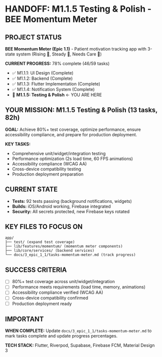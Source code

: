 # HANDOFF: M1.1.5 Testing & Polish - BEE Momentum Meter

## PROJECT STATUS
**BEE Momentum Meter (Epic 1.1)** - Patient motivation tracking app with 3-state system (Rising 🚀, Steady 🙂, Needs Care 🌱)

**CURRENT PROGRESS:** 78% complete (46/59 tasks)
- ✅ M1.1.1: UI Design (Complete)
- ✅ M1.1.2: Backend (Complete) 
- ✅ M1.1.3: Flutter Implementation (Complete)
- ✅ M1.1.4: Notification System (Complete)
- 🎯 **M1.1.5: Testing & Polish** ← YOU ARE HERE

## YOUR MISSION: M1.1.5 Testing & Polish (13 tasks, 82h)

**GOAL:** Achieve 80%+ test coverage, optimize performance, ensure accessibility compliance, and prepare for production deployment.

**KEY TASKS:**
- Comprehensive unit/widget/integration testing
- Performance optimization (2s load time, 60 FPS animations)
- Accessibility compliance (WCAG AA)
- Cross-device compatibility testing
- Production deployment preparation

## CURRENT STATE
- **Tests:** 92 tests passing (background notifications, widgets)
- **Builds:** iOS/Android working, Firebase integrated
- **Security:** All secrets protected, new Firebase keys rotated

## KEY FILES TO FOCUS ON
```
app/
├── test/ (expand test coverage)
├── lib/features/momentum/ (momentum meter components)
├── lib/core/services/ (backend services)
└── docs/3_epic_1_1/tasks-momentum-meter.md (track progress)
```

## SUCCESS CRITERIA
- [ ] 80%+ test coverage across unit/widget/integration
- [ ] Performance meets requirements (load time, memory, animations)
- [ ] Accessibility compliance verified (WCAG AA)
- [ ] Cross-device compatibility confirmed
- [ ] Production deployment ready

## IMPORTANT
**WHEN COMPLETE:** Update `docs/3_epic_1_1/tasks-momentum-meter.md` to mark tasks complete and update progress percentages.

**TECH STACK:** Flutter, Riverpod, Supabase, Firebase FCM, Material Design 3 
